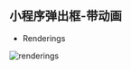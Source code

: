 ## 小程序弹出框-带动画

- Renderings

![renderings](https://github.com/almasgeek/miniprogram-dialog/blob/main/screenGif.gif)
